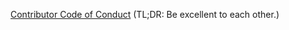 [Contributor Code of Conduct](http://contributor-covenant.org/version/1/2/0/) (TL;DR: Be excellent to each other.)
